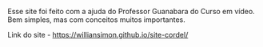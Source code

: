 Esse site foi feito com a ajuda do Professor Guanabara do Curso em vídeo. Bem simples, mas com conceitos muitos importantes.

Link do site - https://williansimon.github.io/site-cordel/
